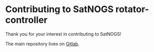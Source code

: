 # Contributing to SatNOGS rotator-controller

Thank you for your interest in contributing to SatNOGS!

The main repository lives on [Gitlab](https://gitlab.com/librespacefoundation/satnogs/satnogs-rotator-controller).

